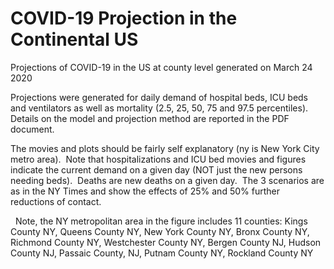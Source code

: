 # COVID-19 Projection in the Continental US

Projections of COVID-19 in the US at county level generated on March 24 2020

Projections were generated for daily demand of hospital beds, ICU beds and ventilators as well as mortality (2.5, 25, 50, 75 and 97.5 percentiles). Details on the model and projection method are reported in the PDF document.


The movies and plots should be fairly self explanatory (ny is New York City metro area).  Note that hospitalizations and ICU bed movies and figures indicate the current demand on a given day (NOT just the new persons needing beds).  Deaths are new deaths on a given day.  The 3 scenarios are as in the NY Times and show the effects of 25% and 50% further reductions of contact.

 
Note, the NY metropolitan area in the figure includes 11 counties: Kings County NY, Queens County NY, New York County NY, Bronx County NY,
Richmond County NY, Westchester County NY, Bergen County NJ, Hudson County NJ, Passaic County, NJ, Putnam County NY, Rockland County NY
